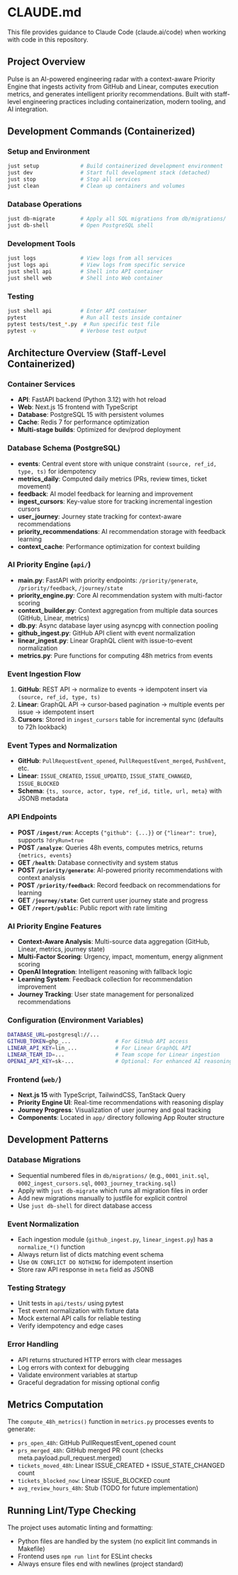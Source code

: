 # CLAUDE.md

This file provides guidance to Claude Code (claude.ai/code) when working with code in this repository.

## Project Overview

Pulse is an AI-powered engineering radar with a context-aware Priority Engine that ingests activity from GitHub and Linear, computes execution metrics, and generates intelligent priority recommendations. Built with staff-level engineering practices including containerization, modern tooling, and AI integration.

## Development Commands (Containerized)

### Setup and Environment
```bash
just setup             # Build containerized development environment
just dev               # Start full development stack (detached)
just stop              # Stop all services
just clean             # Clean up containers and volumes
```

### Database Operations
```bash
just db-migrate        # Apply all SQL migrations from db/migrations/
just db-shell          # Open PostgreSQL shell
```

### Development Tools
```bash
just logs              # View logs from all services
just logs api          # View logs from specific service
just shell api         # Shell into API container
just shell web         # Shell into Web container
```

### Testing
```bash
just shell api         # Enter API container
pytest                 # Run all tests inside container
pytest tests/test_*.py  # Run specific test file
pytest -v              # Verbose test output
```

## Architecture Overview (Staff-Level Containerized)

### Container Services
- **API**: FastAPI backend (Python 3.12) with hot reload
- **Web**: Next.js 15 frontend with TypeScript
- **Database**: PostgreSQL 15 with persistent volumes
- **Cache**: Redis 7 for performance optimization
- **Multi-stage builds**: Optimized for dev/prod deployment

### Database Schema (PostgreSQL)
- **events**: Central event store with unique constraint `(source, ref_id, type, ts)` for idempotency
- **metrics_daily**: Computed daily metrics (PRs, review times, ticket movement)  
- **feedback**: AI model feedback for learning and improvement
- **ingest_cursors**: Key-value store for tracking incremental ingestion cursors
- **user_journey**: Journey state tracking for context-aware recommendations
- **priority_recommendations**: AI recommendation storage with feedback learning
- **context_cache**: Performance optimization for context building

### AI Priority Engine (`api/`)
- **main.py**: FastAPI with priority endpoints: `/priority/generate`, `/priority/feedback`, `/journey/state`
- **priority_engine.py**: Core AI recommendation system with multi-factor scoring
- **context_builder.py**: Context aggregation from multiple data sources (GitHub, Linear, metrics)
- **db.py**: Async database layer using asyncpg with connection pooling
- **github_ingest.py**: GitHub API client with event normalization
- **linear_ingest.py**: Linear GraphQL client with issue-to-event normalization  
- **metrics.py**: Pure functions for computing 48h metrics from events

### Event Ingestion Flow
1. **GitHub**: REST API → normalize to events → idempotent insert via `(source, ref_id, type, ts)`
2. **Linear**: GraphQL API → cursor-based pagination → multiple events per issue → idempotent insert
3. **Cursors**: Stored in `ingest_cursors` table for incremental sync (defaults to 72h lookback)

### Event Types and Normalization
- **GitHub**: `PullRequestEvent_opened`, `PullRequestEvent_merged`, `PushEvent`, etc.
- **Linear**: `ISSUE_CREATED`, `ISSUE_UPDATED`, `ISSUE_STATE_CHANGED`, `ISSUE_BLOCKED`
- **Schema**: `{ts, source, actor, type, ref_id, title, url, meta}` with JSONB metadata

### API Endpoints
- **POST `/ingest/run`**: Accepts `{"github": {...}}` or `{"linear": true}`, supports `?dryRun=true`
- **POST `/analyze`**: Queries 48h events, computes metrics, returns `{metrics, events}`
- **GET `/health`**: Database connectivity and system status
- **POST `/priority/generate`**: AI-powered priority recommendations with context analysis
- **POST `/priority/feedback`**: Record feedback on recommendations for learning
- **GET `/journey/state`**: Get current user journey state and progress
- **GET `/report/public`**: Public report with rate limiting

### AI Priority Engine Features
- **Context-Aware Analysis**: Multi-source data aggregation (GitHub, Linear, metrics, journey state)
- **Multi-Factor Scoring**: Urgency, impact, momentum, energy alignment scoring
- **OpenAI Integration**: Intelligent reasoning with fallback logic
- **Learning System**: Feedback collection for recommendation improvement
- **Journey Tracking**: User state management for personalized recommendations

### Configuration (Environment Variables)
```bash
DATABASE_URL=postgresql://...
GITHUB_TOKEN=ghp_...              # For GitHub API access
LINEAR_API_KEY=lin_...            # For Linear GraphQL API  
LINEAR_TEAM_ID=...                # Team scope for Linear ingestion
OPENAI_API_KEY=sk-...             # Optional: For enhanced AI reasoning
```

### Frontend (`web/`)
- **Next.js 15** with TypeScript, TailwindCSS, TanStack Query
- **Priority Engine UI**: Real-time recommendations with reasoning display
- **Journey Progress**: Visualization of user journey and goal tracking
- **Components**: Located in `app/` directory following App Router structure

## Development Patterns

### Database Migrations
- Sequential numbered files in `db/migrations/` (e.g., `0001_init.sql`, `0002_ingest_cursors.sql`, `0003_journey_tracking.sql`)
- Apply with `just db-migrate` which runs all migration files in order
- Add new migrations manually to justfile for explicit control
- Use `just db-shell` for direct database access

### Event Normalization
- Each ingestion module (`github_ingest.py`, `linear_ingest.py`) has a `normalize_*()` function
- Always return list of dicts matching event schema
- Use `ON CONFLICT DO NOTHING` for idempotent insertion
- Store raw API response in `meta` field as JSONB

### Testing Strategy
- Unit tests in `api/tests/` using pytest
- Test event normalization with fixture data
- Mock external API calls for reliable testing
- Verify idempotency and edge cases

### Error Handling
- API returns structured HTTP errors with clear messages
- Log errors with context for debugging
- Validate environment variables at startup
- Graceful degradation for missing optional config

## Metrics Computation

The `compute_48h_metrics()` function in `metrics.py` processes events to generate:
- `prs_open_48h`: GitHub PullRequestEvent_opened count
- `prs_merged_48h`: GitHub merged PR count (checks meta.payload.pull_request.merged)
- `tickets_moved_48h`: Linear ISSUE_CREATED + ISSUE_STATE_CHANGED count
- `tickets_blocked_now`: Linear ISSUE_BLOCKED count
- `avg_review_hours_48h`: Stub (TODO for future implementation)

## Running Lint/Type Checking

The project uses automatic linting and formatting:
- Python files are handled by the system (no explicit lint commands in Makefile)
- Frontend uses `npm run lint` for ESLint checks
- Always ensure files end with newlines (project standard)